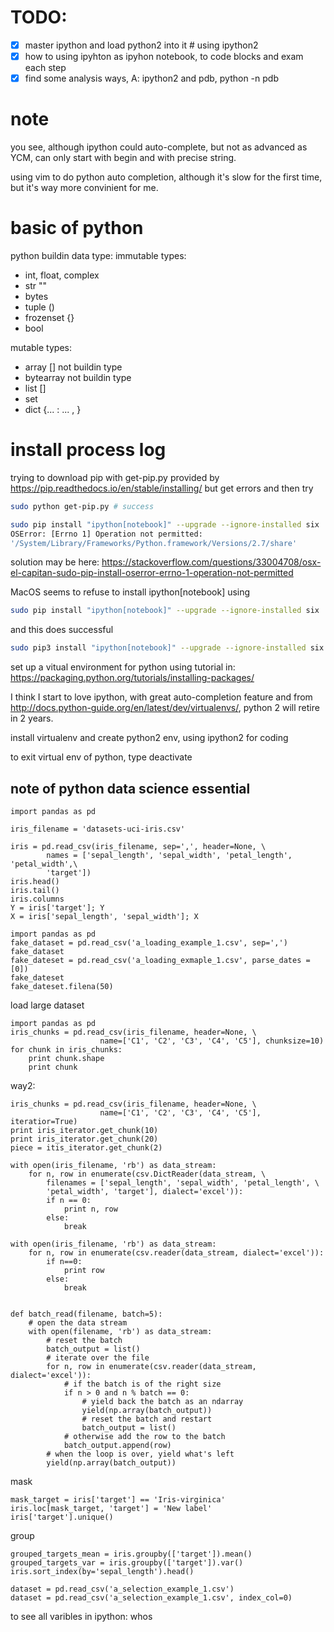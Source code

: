 # TODO:
- [x] master ipython and load python2 into it # using ipython2
- [x] how to using ipyhton as ipyhon notebook, to code blocks and exam each step
- [x] find some analysis ways, A: ipython2 and pdb, python -n pdb <filename>

# note
you see, although ipython could auto-complete, but not as advanced as YCM, can
only start with begin and with precise string.

using vim to do python auto completion, although it's slow for the first time,
but it's way more convinient for me.

# basic of python
python buildin data type:
immutable types:
- int, float, complex
- str ""
- bytes
- tuple ()
- frozenset {}
- bool

mutable types:
- array [] not buildin type
- bytearray  not buildin type
- list []
- set
- dict {... : ... , }

# install process log
trying to download pip with get-pip.py provided by
https://pip.readthedocs.io/en/stable/installing/
but get errors
and then try
```bash
sudo python get-pip.py # success
```
```bash
sudo pip install "ipython[notebook]" --upgrade --ignore-installed six
OSError: [Errno 1] Operation not permitted:
'/System/Library/Frameworks/Python.framework/Versions/2.7/share'
```
solution may be here:
https://stackoverflow.com/questions/33004708/osx-el-capitan-sudo-pip-install-oserror-errno-1-operation-not-permitted

MacOS seems to refuse to install ipython[notebook] using
```bash
sudo pip install "ipython[notebook]" --upgrade --ignore-installed six
```

and this does successful
```bash
sudo pip3 install "ipython[notebook]" --upgrade --ignore-installed six
```

set up a vitual environment for python using tutorial in:
https://packaging.python.org/tutorials/installing-packages/

I think I start to love ipython, with great auto-completion feature
and from http://docs.python-guide.org/en/latest/dev/virtualenvs/, python 2 will
retire in 2 years.

install virtualenv and create python2 env, using ipython2 for coding

to exit virtual env of python, type deactivate

## note of python data science essential
```python2
import pandas as pd

iris_filename = 'datasets-uci-iris.csv'

iris = pd.read_csv(iris_filename, sep=',', header=None, \
        names = ['sepal_length', 'sepal_width', 'petal_length', 'petal_width',\
        'target'])
iris.head()
iris.tail()
iris.columns
Y = iris['target']; Y
X = iris['sepal_length', 'sepal_width']; X
```

```python2
import pandas as pd
fake_dataset = pd.read_csv('a_loading_example_1.csv', sep=',')
fake_dataset
fake_dateset = pd.read_csv('a_loading_exmaple_1.csv', parse_dates = [0])
fake_dateset
fake_dateset.filena(50)
```

load large dataset
```python2
import pandas as pd
iris_chunks = pd.read_csv(iris_filename, header=None, \
                    name=['C1', 'C2', 'C3', 'C4', 'C5'], chunksize=10)
for chunk in iris_chunks:
    print chunk.shape
    print chunk
```
way2:
```python2
iris_chunks = pd.read_csv(iris_filename, header=None, \
                    name=['C1', 'C2', 'C3', 'C4', 'C5'], iteratior=True)
print iris_iterator.get_chunk(10)
print iris_iterator.get_chunk(20)
piece = itis_iterator.get_chunk(2)
```

```python2
with open(iris_filename, 'rb') as data_stream:
    for n, row in enumerate(csv.DictReader(data_stream, \
        filenames = ['sepal_length', 'sepal_width', 'petal_length', \
        'petal_width', 'target'], dialect='excel')):
        if n == 0:
            print n, row
        else:
            break

```

```python2
with open(iris_filename, 'rb') as data_stream:
    for n, row in enumerate(csv.reader(data_stream, dialect='excel')):
        if n==0:
            print row
        else:
            break
```

```python2

def batch_read(filename, batch=5):
    # open the data stream
    with open(filename, 'rb') as data_stream:
        # reset the batch
        batch_output = list()
        # iterate over the file
        for n, row in enumerate(csv.reader(data_stream, dialect='excel')):
            # if the batch is of the right size
            if n > 0 and n % batch == 0:
                # yield back the batch as an ndarray
                yield(np.array(batch_output))
                # reset the batch and restart
                batch_output = list()
            # otherwise add the row to the batch
            batch_output.append(row)
        # when the loop is over, yield what's left
        yield(np.array(batch_output))
```

mask
```python2
mask_target = iris['target'] == 'Iris-virginica'
iris.loc[mask_target, 'target'] = 'New label'
iris['target'].unique()
```

group
```python2
grouped_targets_mean = iris.groupby(['target']).mean()
grouped_targets_var = iris.groupby(['target']).var()
iris.sort_index(by='sepal_length').head()
```

```python2
dataset = pd.read_csv('a_selection_example_1.csv')
dataset = pd.read_csv('a_selection_example_1.csv', index_col=0)
```

to see all varibles in ipython: whos
